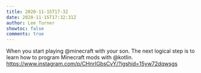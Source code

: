 ```yaml
---
title: 2020-11-15T17-32
date: 2020-11-15T17:32:31Z
author: Lee Turner
showtoc: false
comments: true
---
```


When you start playing @minecraft with your son. The next logical step is to learn how to program Minecraft mods with @kotlin. https://www.instagram.com/p/CHnrIGbsCvY/?igshid=15yw72dqwsgs

